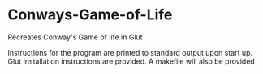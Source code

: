 # Conways-Game-of-Life
Recreates Conway's Game of life in Glut 

Instructions for the program are printed to standard output upon start up. Glut installation instructions are provided. 
A makefile will also be provided 

